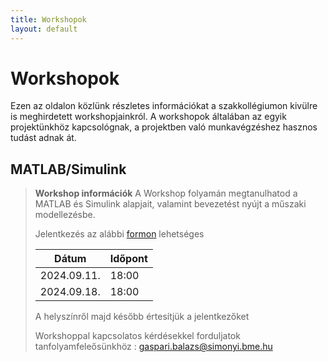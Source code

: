 ```yaml
---
title: Workshopok
layout: default
---
```


# Workshopok

Ezen az oldalon közlünk részletes információkat a szakkollégiumon kivülre is meghirdetett workshopjainkról. A workshopok általában az egyik projektünkhöz kapcsológnak, a projektben való munkavégzéshez hasznos tudást adnak át.
## MATLAB/Simulink
> **Workshop információk**
>   A Workshop folyamán megtanulhatod a MATLAB és Simulink alapjait, valamint bevezetést nyújt a műszaki modellezésbe.
>
> Jelentkezés az alábbi [formon](https://docs.google.com/forms/d/e/1FAIpQLSciKfCmTm7Lg8LnaNd_kHuW8wWohC-Quq3OgtAfVY2jcDW4_Q/viewform?fbclid=IwZXh0bgNhZW0CMTAAAR2Di9Li1u4MNqbz0_RMDP4eVzdxoIapXcj7xTckKBoMVZ0DdzaublwgLdk_aem_dRV3XsubcRtFxqRPJ7J-lA) lehetséges
>
>   |    Dátum  | Időpont |
>   |-----------|---------|
>   |2024.09.11.| 18:00   |
>   |2024.09.18.| 18:00   |
>   
>   A helyszínről majd később értesítjük a jelentkezőket
>
> Workshoppal kapcsolatos kérdésekkel forduljatok tanfolyamfeleősünkhöz : gaspari.balazs@simonyi.bme.hu 
